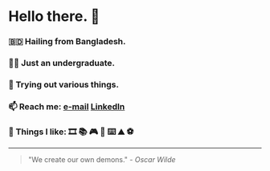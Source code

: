 #  Hello there. :eyes: <br> 
### :bangladesh: Hailing from Bangladesh.

### :man_shrugging: Just an undergraduate.

### :game_die: Trying out various things.

### 📫 Reach me: [e-mail](shafayet.rajit.101@gmail.com)  [LinkedIn](https://www.linkedin.com/in/shafayetrajit/) 

### :brain: Things I like: :film_strip: :books: :video_game: :martial_arts_uniform: :keyboard: :mountain: :soccer:

<hr>

> "We create our own demons." *- Oscar Wilde* 


